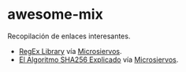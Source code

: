 # awesome-mix

Recopilación de enlaces interesantes.

- [RegEx Library](https://uibakery.io/regex-library) vía [Microsiervos](https://www.microsiervos.com/archivo/ordenadores/recopilacion-funcones-regex.html).
- [El Algoritmo SHA256 Explicado](https://sha256algorithm.com/) vía [Microsiervos](https://www.microsiervos.com/archivo/seguridad/algoritmo-sha-256-explicado-visualizado-paso-a-paso-bit-a-bit.html).

